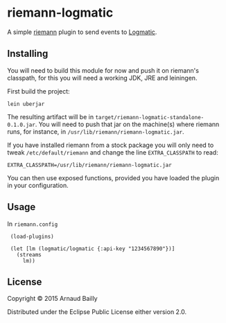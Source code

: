 # riemann-logmatic

A simple [riemann](http://riemann.io) plugin to send events to [Logmatic](http://logmatic.io). 

## Installing

You will need to build this module for now and push it on riemann's classpath, for this you will need a working JDK, JRE and leiningen.

First build the project:

    lein uberjar

The resulting artifact will be in `target/riemann-logmatic-standalone-0.1.0.jar`. You will need to push that jar on the machine(s) where riemann runs, for instance, in `/usr/lib/riemann/riemann-logmatic.jar`.

If you have installed riemann from a stock package you will only need to tweak `/etc/default/riemann` and change the line `EXTRA_CLASSPATH` to read:

    EXTRA_CLASSPATH=/usr/lib/riemann/riemann-logmatic.jar

You can then use exposed functions, provided you have loaded the plugin in your configuration.


## Usage

In `riemann.config`

     (load-plugins)

     (let [lm (logmatic/logmatic {:api-key "1234567890"})]
       (streams
         lm))


## License

Copyright © 2015 Arnaud Bailly

Distributed under the Eclipse Public License either version 2.0.

